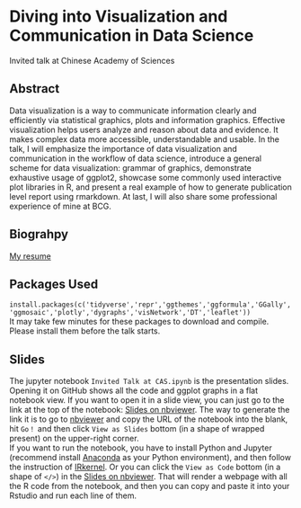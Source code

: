 # Diving into Visualization and Communication in Data Science
Invited talk at Chinese Academy of Sciences

## Abstract
Data visualization is a way to communicate information clearly and efficiently via statistical graphics, plots and information graphics. Effective visualization helps users analyze and reason about data and evidence. It makes complex data more accessible, understandable and usable. In the talk, I will emphasize the importance of data visualization and communication in the workflow of data science, introduce a general scheme for data visualization: grammar of graphics, demonstrate exhaustive usage of ggplot2, showcase some commonly used interactive plot libraries in R, and present a real example of how to generate publication level report using rmarkdown. At last, I will also share some professional experience of mine at BCG.

## Biograhpy
[My resume](https://github.com/zhiruiwang/Talk_at_CAS/blob/master/Resume_Zhirui_Wang.pdf)

## Packages Used
`install.packages(c('tidyverse','repr','ggthemes','ggformula','GGally','ggmosaic','plotly','dygraphs','visNetwork','DT','leaflet'))`  
It may take few minutes for these packages to download and compile. Please install them before the talk starts.

## Slides
The jupyter notebook `Invited Talk at CAS.ipynb` is the presentation slides.  
Opening it on GitHub shows all the code and ggplot graphs in a flat notebook view. If you want to open it in a slide view, you can just go to the link at the top of the notebook: [Slides on nbviewer](https://nbviewer.jupyter.org/format/slides/github/zhiruiwang/Talk_at_CAS/blob/master/Invited%20Talk%20at%20CAS.ipynb#/). The way to generate the link it is to go to [nbviewer](https://nbviewer.jupyter.org/) and copy the URL of the notebook into the blank, hit `Go！` and then click `View as Slides` bottom (in a shape of wrapped present) on the upper-right corner.  
If you want to run the notebook, you have to install Python and Jupyter (recommend install [Anaconda](https://www.anaconda.com/download/) as your Python environment), and then follow the instruction of [IRkernel](https://github.com/IRkernel/IRkernel). Or you can click the `View as Code` bottom (in a shape of `</>`) in the [Slides on nbviewer](https://nbviewer.jupyter.org/format/slides/github/zhiruiwang/Talk_at_CAS/blob/master/Invited%20Talk%20at%20CAS.ipynb#/). That will render a webpage with all the R code from the notebook, and then you can copy and paste it into your Rstudio and run each line of them.
